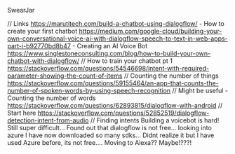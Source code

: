 SwearJar

// Links
https://marutitech.com/build-a-chatbot-using-dialogflow/ - How to create your first chatbot
https://medium.com/google-cloud/building-your-own-conversational-voice-ai-with-dialogflow-speech-to-text-in-web-apps-part-i-b92770bd8b47 - Creating an AI Voice Bot
https://www.singlestoneconsulting.com/blog/how-to-build-your-own-chatbot-with-dialogflow/ // How to train your chatbot pt 1
https://stackoverflow.com/questions/54546698/intent-with-required-parameter-showing-the-count-of-items // Counting the number of things
https://stackoverflow.com/questions/59155464/an-app-that-counts-the-number-of-spoken-words-by-using-speech-recognition // Might be useful - Counting the number of words
https://stackoverflow.com/questions/62893815/dialogflow-with-android // Start here
https://stackoverflow.com/questions/52852519/dialogflow-detection-intent-from-audio // Finding intents
Building a voicebot is hard! 
Still super difficult... 
Found out that dialogflow is not free... looking into azure
I have now downloaded so many sdks... 
Didnt realize it but I have used Azure before, its not free.... 
Moving to Alexa?? Maybe!???! 